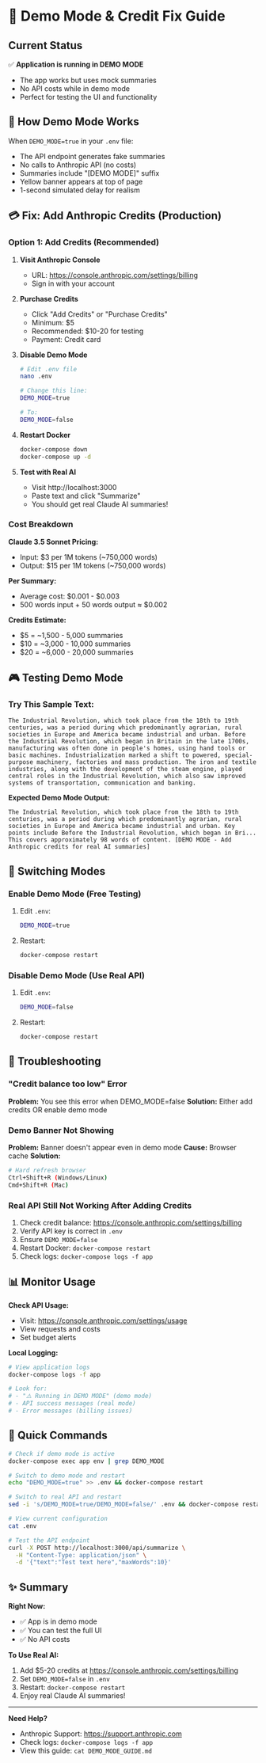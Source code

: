 # 🎯 Demo Mode & Credit Fix Guide

## Current Status

✅ **Application is running in DEMO MODE**
- The app works but uses mock summaries
- No API costs while in demo mode
- Perfect for testing the UI and functionality

## 🔧 How Demo Mode Works

When `DEMO_MODE=true` in your `.env` file:
- The API endpoint generates fake summaries
- No calls to Anthropic API (no costs)
- Summaries include "[DEMO MODE]" suffix
- Yellow banner appears at top of page
- 1-second simulated delay for realism

## 💳 Fix: Add Anthropic Credits (Production)

### Option 1: Add Credits (Recommended)

1. **Visit Anthropic Console**
   - URL: https://console.anthropic.com/settings/billing
   - Sign in with your account

2. **Purchase Credits**
   - Click "Add Credits" or "Purchase Credits"
   - Minimum: $5
   - Recommended: $10-20 for testing
   - Payment: Credit card

3. **Disable Demo Mode**
   ```bash
   # Edit .env file
   nano .env
   
   # Change this line:
   DEMO_MODE=true
   
   # To:
   DEMO_MODE=false
   ```

4. **Restart Docker**
   ```bash
   docker-compose down
   docker-compose up -d
   ```

5. **Test with Real AI**
   - Visit http://localhost:3000
   - Paste text and click "Summarize"
   - You should get real Claude AI summaries!

### Cost Breakdown

**Claude 3.5 Sonnet Pricing:**
- Input: $3 per 1M tokens (~750,000 words)
- Output: $15 per 1M tokens (~750,000 words)

**Per Summary:**
- Average cost: $0.001 - $0.003
- 500 words input + 50 words output ≈ $0.002

**Credits Estimate:**
- $5 = ~1,500 - 5,000 summaries
- $10 = ~3,000 - 10,000 summaries
- $20 = ~6,000 - 20,000 summaries

## 🎮 Testing Demo Mode

### Try This Sample Text:

```
The Industrial Revolution, which took place from the 18th to 19th centuries, was a period during which predominantly agrarian, rural societies in Europe and America became industrial and urban. Before the Industrial Revolution, which began in Britain in the late 1700s, manufacturing was often done in people's homes, using hand tools or basic machines. Industrialization marked a shift to powered, special-purpose machinery, factories and mass production. The iron and textile industries, along with the development of the steam engine, played central roles in the Industrial Revolution, which also saw improved systems of transportation, communication and banking.
```

**Expected Demo Mode Output:**
```
The Industrial Revolution, which took place from the 18th to 19th centuries, was a period during which predominantly agrarian, rural societies in Europe and America became industrial and urban. Key points include Before the Industrial Revolution, which began in Bri... This covers approximately 98 words of content. [DEMO MODE - Add Anthropic credits for real AI summaries]
```

## 🔄 Switching Modes

### Enable Demo Mode (Free Testing)

1. Edit `.env`:
   ```bash
   DEMO_MODE=true
   ```

2. Restart:
   ```bash
   docker-compose restart
   ```

### Disable Demo Mode (Use Real API)

1. Edit `.env`:
   ```bash
   DEMO_MODE=false
   ```

2. Restart:
   ```bash
   docker-compose restart
   ```

## 🐛 Troubleshooting

### "Credit balance too low" Error

**Problem:** You see this error when DEMO_MODE=false
**Solution:** Either add credits OR enable demo mode

### Demo Banner Not Showing

**Problem:** Banner doesn't appear even in demo mode
**Cause:** Browser cache
**Solution:**
```bash
# Hard refresh browser
Ctrl+Shift+R (Windows/Linux)
Cmd+Shift+R (Mac)
```

### Real API Still Not Working After Adding Credits

1. Check credit balance: https://console.anthropic.com/settings/billing
2. Verify API key is correct in `.env`
3. Ensure `DEMO_MODE=false`
4. Restart Docker: `docker-compose restart`
5. Check logs: `docker-compose logs -f app`

## 📊 Monitor Usage

**Check API Usage:**
- Visit: https://console.anthropic.com/settings/usage
- View requests and costs
- Set budget alerts

**Local Logging:**
```bash
# View application logs
docker-compose logs -f app

# Look for:
# - "⚠️ Running in DEMO MODE" (demo mode)
# - API success messages (real mode)
# - Error messages (billing issues)
```

## 🎯 Quick Commands

```bash
# Check if demo mode is active
docker-compose exec app env | grep DEMO_MODE

# Switch to demo mode and restart
echo "DEMO_MODE=true" >> .env && docker-compose restart

# Switch to real API and restart
sed -i 's/DEMO_MODE=true/DEMO_MODE=false/' .env && docker-compose restart

# View current configuration
cat .env

# Test the API endpoint
curl -X POST http://localhost:3000/api/summarize \
  -H "Content-Type: application/json" \
  -d '{"text":"Test text here","maxWords":10}'
```

## ✨ Summary

**Right Now:**
- ✅ App is in demo mode
- ✅ You can test the full UI
- ✅ No API costs

**To Use Real AI:**
1. Add $5-20 credits at https://console.anthropic.com/settings/billing
2. Set `DEMO_MODE=false` in `.env`
3. Restart: `docker-compose restart`
4. Enjoy real Claude AI summaries!

---

**Need Help?**
- Anthropic Support: https://support.anthropic.com
- Check logs: `docker-compose logs -f app`
- View this guide: `cat DEMO_MODE_GUIDE.md`
